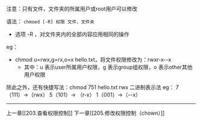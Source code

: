 
注意：只有文件，文件夹的所属用户或root用户可以修改

语法： `chmoed [-R] 权限 文件，文件夹`
- 选项 -R ，对文件夹内的全部内容应用相同的操作

eg：
- chmod u=rwx,g=rx,o=x hello.txt，将文件权限修改为：rwxr-x--x
	- 其中：u 表示user所属用户权限，g 表示group组权限，o 表示other其他用户权限

除此之外，还有快捷写法：chmod 751 hello.txt
rwx 二进制表示法
eg：
7（111）->（rwx） 
5（101）-> （r-x）
1（001）->（--x）

---

上一章[[203.查看权限控制]]
下一章[[205.修改权限控制（chown）]]
